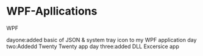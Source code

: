 WPF-Apllications
================

WPF

dayone:added basic of JSON & system tray icon to my WPF application
day two:Addedd Twenty Twenty app
day three:added DLL Excersice app
